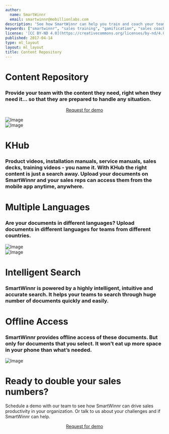 ```yaml
---
author:
  name: SmartWinnr
  email: smartwinnr@mobillionlabs.com
description: 'See how SmartWinnr can help you train and coach your teams effectively'
keywords: ["smartwinnr", "sales training", "gamification", "sales coaching", "sales performance", "sales enablement", "solutions"]
license: '[CC BY-ND 4.0](https://creativecommons.org/licenses/by-nd/4.0)'
published: 2017-04-14
type: ml_layout
layout: ml_layout
title: Content Repository
---
```


<div class="row ml-margin0 white padding50">
  <div class="col-lg-6 col-md-12 col-sm-12 col-xs-12 ml-text-over-image">
    <h1>Content Repository</h1>
    <h3>Provide your team with the content they need, right when they need it... so that they are prepared to handle any situation.</h3>
    <p align="center" class="ml-padding-top ml-padding-bottom10"><a class="ml-request-demo-button" align="center" href="/request-demo">Request for demo</a></p>
  </div>
  <div class="col-lg-6 col-md-12 col-sm-12 col-xs-12">
    <img class="ml_top_image padding10" alt="Image" src="/images/targeted-learning/targeted-learning.png"/>
  </div>
</div>

<div class="row ml-margin0 padding50">
  <div class="col-lg-6 col-md-12 col-sm-12 col-xs-12 text-center">
    <img class="ml-dreamforce-image" alt="Image" src="/images/content-repository/Final - Home page.png"/>
  </div>
  <div class="col-lg-6 col-md-12 col-sm-12 col-xs-12">
    <h1> KHub </h1>
    <h3 class="ml-margin-bottom10">Product videos, installation manuals, service manuals, sales decks, training videos -  you name it. With KHub the right content is just a <strong>search</strong> away. Upload your documents on SmartWinnr and your sales reps can access them from the mobile app anytime, anywhere.</h3>
  </div>
</div>

<div class="row ml-margin0 white padding50">
  <div class="col-lg-6 col-md-12 col-sm-12 col-xs-12">
    <h1> Multiple Languages </h1>
    <h3 class="ml-margin-bottom10">Are your documents in different languages? Upload documents in different languages for teams from different countries.</h3>
  </div>
  <div class="col-lg-6 col-md-12 col-sm-12 col-xs-12 text-center">
    <img class="ml-dreamforce-image" alt="Image" src="/images/content-repository/Final - List view.png"/>
  </div>
</div>

<div class="row ml-margin0 padding50">
  <div class="col-lg-6 col-md-12 col-sm-12 col-xs-12 text-center">
    <img class="ml-dreamforce-image" alt="Image" src="/images/content-repository/Final - Home page.png"/>
  </div>
  <div class="col-lg-6 col-md-12 col-sm-12 col-xs-12">
    <h1> Intelligent Search </h1>
    <h3 class="ml-margin-bottom10">SmartWinnr is powered by a highly intelligent, intuitive and accurate search. It helps your teams to search through huge number of documents quickly and easily.</h3>
  </div>
</div>

<div class="row ml-margin0 white padding50">
  <div class="col-lg-6 col-md-12 col-sm-12 col-xs-12">
    <h1> Offline Access </h1>
    <h3 class="ml-margin-bottom10">SmartWinnr provides offline access of these documents. But only for documents that you select. It won’t eat up more space in your phone than what’s needed.</h3>
  </div>
  <div class="col-lg-6 col-md-12 col-sm-12 col-xs-12 text-center">
    <img class="ml-dreamforce-image" alt="Image" src="/images/content-repository/Final - Folders.png"/>
  </div>
</div>

<div class="row ml-margin0 ml-whySM">
  <div class="col-md-12 col-sm-12">
    <h1 class="ml_body_text_white text-center">Ready to double your sales numbers?</h1>
    <div class="ml_body_text_white ml-subtext text-center ml_padding_desktop">Schedule a demo with our team to see how SmartWinnr can drive sales productivity in your organization. Or talk to us about your challenges and if SmartWinnr can help.</div>
    <p align="center" class="ml-margin-top50"><a class="ml-button" align="center" href="/request-demo">Request for demo</a></p>
  </div>
</div>